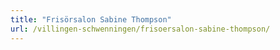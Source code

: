 ```yaml
---
title: "Frisörsalon Sabine Thompson"
url: /villingen-schwenningen/frisoersalon-sabine-thompson/
---
```

